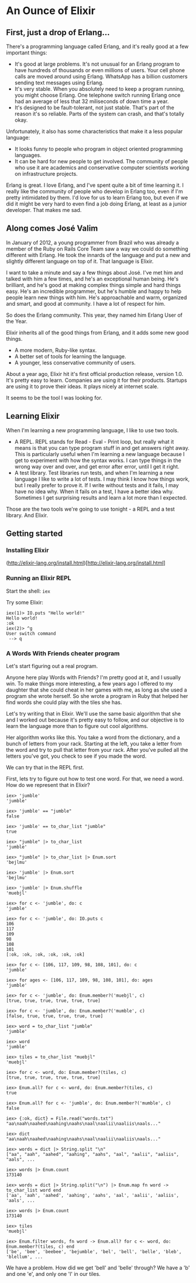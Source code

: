 # An Ounce of Elixir

## First, just a drop of Erlang...

There's a programming language called Erlang, and it's really good at a few important things:

* It's good at large problems. It's not unusual for an Erlang program to have hundreds of thousands or even millions of users. Your cell phone calls are moved around using Erlang. WhatsApp has a billion customers sending text messages using Erlang.
* It's very stable. When you absolutely need to keep a program running, you might choose Erlang. One telephone switch running Erlang once had an average of less that 32 miliseconds of down time a year.
* It's designed to be fault-tolerant, not just stable. That's part of the reason it's so reliable. Parts of the system can crash, and that's totally okay.

Unfortunately, it also has some characteristics that make it a less popular language:

* It looks funny to people who program in object oriented programming languages.
* It can be hard for new people to get involved. The community of people who use it are academics and conservative computer scientists working on infrastructure projects.

Erlang is great. I love Erlang, and I've spent quite a bit of time learning it. I really like the community of people who develop in Erlang too, even if I'm pretty intimidated by them. I'd love for us to learn Erlang too, but even if we did it might be very hard to even find a job doing Erlang, at least as a junior developer. That makes me sad.

## Along comes José Valim

In January of 2012, a young programmer from Brazil who was already a member of the Ruby on Rails Core Team saw a way we could do something different with Erlang. He took the innards of the language and put a new and slightly different language on top of it. That language is Elixir.

I want to take a minute and say a few things about José. I've met him and talked with him a few times, and he's an exceptional human being. He's brilliant, and he's good at making complex things simple and hard things easy. He's an incredible programmer, but he's humble and happy to help people learn new things with him. He's approachable and warm, organized and smart, and good at community. I have a lot of respect for him.

So does the Erlang community. This year, they named him Erlang User of the Year.

Elixir inherits all of the good things from Erlang, and it adds some new good things.

* A more modern, Ruby-like syntax.
* A better set of tools for learning the language.
* A younger, less conservative community of users.

About a year ago, Elixir hit it's first official production release, version 1.0. It's pretty easy to learn. Companies are using it for their products. Startups are using it to prove their ideas. It plays nicely at internet scale.

It seems to be the tool I was looking for.

## Learning Elixir

When I'm learning a new programming language, I like to use two tools.

* A REPL. REPL stands for Read - Eval - Print loop, but really what it means is that you can type program stuff in and get answers right away. This is particularly useful when I'm learning a new language because I get to experiment with how the syntax works. I can type things in the wrong way over and over, and get error after error, until I get it right.
* A test library. Test libraries run tests, and when I'm learning a new language I like to write a lot of tests. I may think I know how things work, but I really prefer to prove it. If I write without tests and it fails, I may have no idea why. When it fails on a test, I have a better idea why. Sometimes I get surprising results and learn a lot more than I expected.

Those are the two tools we're going to use tonight - a REPL and a test library. And Elixir.

## Getting started

### Installing Elixir

(http://elixir-lang.org/install.html)[http://elixir-lang.org/install.html]

### Running an Elixir REPL

Start the shell: `iex`

Try some Elixir:

```
iex(1)> IO.puts "Hello world!"
Hello world!
:ok
iex(2)> ^g
User switch command
 --> q
```

### A Words With Friends cheater program

Let's start figuring out a real program.

Anyone here play Words with Friends? I'm pretty good at it, and I usually win. To make things more interesting, a few years ago I offered to my daughter that she could cheat in her games with me, as long as she used a program she wrote herself. So she wrote a program in Ruby that helped her find words she could play with the tiles she has.

Let's try writing that in Elixir. We'll use the same basic algorithm that she and I worked out because it's pretty easy to follow, and our objective is to learn the language more than to figure out cool algorithms.

Her algorithm works like this. You take a word from the dictionary, and a bunch of letters from your rack. Starting at the left, you take a letter from the word and try to pull that letter from your rack. After you've pulled all the letters you've got, you check to see if you made the word.

We can try that in the REPL first.

First, lets try to figure out how to test one word. For that, we need a word. How do we represent that in Elixir?

```
iex> 'jumble'
'jumble'

iex> 'jumble' == "jumble"
false

iex> 'jumble' == to_char_list "jumble"
true

iex> "jumble" |> to_char_list
'jumble'

iex> "jumble" |> to_char_list |> Enum.sort
'bejlmu'

iex> 'jumble' |> Enum.sort
'bejlmu'

iex> 'jumble' |> Enum.shuffle
'muebjl'

iex> for c <- 'jumble', do: c
'jumble'

iex> for c <- 'jumble', do: IO.puts c
106
117
109
98
108
101
[:ok, :ok, :ok, :ok, :ok, :ok]

iex> for c <- [106, 117, 109, 98, 108, 101], do: c
'jumble'

iex> for ages <- [106, 117, 109, 98, 108, 101], do: ages
'jumble'

iex> for c <- 'jumble', do: Enum.member?('muebjl', c)
[true, true, true, true, true, true]

iex> for c <- 'jumble', do: Enum.member?('mumble', c)
[false, true, true, true, true, true]

iex> word = to_char_list "jumble"
'jumble'

iex> word
'jumble'

iex> tiles = to_char_list "muebjl"
'muebjl'

iex> for c <- word, do: Enum.member?(tiles, c)
[true, true, true, true, true, true]

iex> Enum.all? for c <- word, do: Enum.member?(tiles, c)
true

iex> Enum.all? for c <- 'jumble', do: Enum.member?('mumble', c)
false

iex> {:ok, dict} = File.read("words.txt")
"aa\naah\naahed\naahing\naahs\naal\naalii\naaliis\naals..."

iex> dict
"aa\naah\naahed\naahing\naahs\naal\naalii\naaliis\naals..."

iex> words = dict |> String.split "\n"
["aa", "aah", "aahed", "aahing", "aahs", "aal", "aalii", "aaliis", "aals", ...

iex> words |> Enum.count
173140

iex> words = dict |> String.split("\n") |> Enum.map fn word -> to_char_list word end
['aa', 'aah', 'aahed', 'aahing', 'aahs', 'aal', 'aalii', 'aaliis', 'aals', ...

iex> words |> Enum.count
173140

iex> tiles
'muebjl'

iex> Enum.filter words, fn word -> Enum.all? for c <- word, do: Enum.member?(tiles, c) end
['be', 'bee', 'beebee', 'bejumble', 'bel', 'bell', 'belle', 'bleb', 'blellum', ...
```

We have a problem. How did we get 'bell' and 'belle' through? We have a 'b' and one 'e', and only one 'l' in our tiles.


